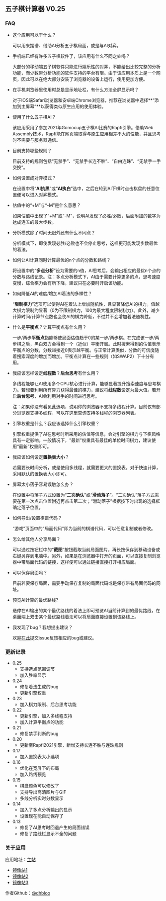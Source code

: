 ## 五子棋计算器 V0.25

### FAQ

+ 这个应用可以干什么？

  可以用来摆谱、借助AI分析五子棋局面，或是与AI对弈。

+ 手机端已经有许多五子棋软件了，该应用有什么不同之处吗？

  大部分的移动端五子棋软件只能进行娱乐性的对弈，不能给出比较完整的分析功能，而少数带分析功能的软件支持的平台有限。由于该应用本质上是一个网页，因此可以在绝大部分安装了浏览器的设备上运行，使用更加方便。

+ 在手机浏览器里使用时总是显示地址栏，有什么方法全屏显示吗？

  对于IOS端Safari浏览器和安卓端Chrome浏览器，推荐在浏览器中选择**“添加到主屏幕”**以获得类似原生应用的使用体验。

+ 使用了什么五子棋AI？

  该应用采用了参加2021年Gomocup五子棋AI比赛的Rapfi引擎。借助Web Assembly技术，Rapfi能在网页端取得与原生应用相差不大的性能，并且思考时不需要与服务器通信。

+ 目前支持哪些规则？

  目前支持的规则包括“无禁手”、“无禁手长连不胜”、“自由连珠”、“无禁手一手交换”。

+ 如何设置成对弈模式？

  在设置中将“**AI执黑**”或“**AI执白**”选中，之后在轮到AI下棋时点击棋盘的任意位置便可以进入对弈模式。

+ 估值中的“+M”与“-M”是什么意思？

  如果估值中出现了“+M”或“-M”，说明AI发现了必胜/必败，后面附加的数字为达成连五的最大步数。

+ 分析模式除了时间无限外还有什么不同点？

  分析模式下，即使发现必胜/必败也不会停止思考，这样更可能发现步数最优的着法。

+ 如何让AI计算同时计算最优的n个点的分数和路线？

  将设置中的“**多点分析**”设为需要的n值，AI思考后，会输出相应的最优n个点的分数与路线记录。注：多点分析模式下，AI由于需要计算更多的点，思考速度变慢，综合棋力会有所下降，建议只在必要时开启该功能。

+ 如何降低AI的难度/增加AI着法的多样性？

  “**限制棋力**”选项可以使得AI在着法上增加随机性，且显著降低AI的棋力。值越大棋力限制约显著（0为不限制棋力，100为最大程度限制棋力）。此外，减少计算时间/计算节点数也会使AI的棋力降低，不过并不会增加着法随机性。

+ 什么是**平衡点**？计算平衡点有什么用？

  一步/两步**平衡点**指能够使局面估值趋于0的某一步/两步棋。在完成该一步/两步棋之后，黑白双方会得到一个（近似）平衡开局。此时搜索得到的估值表示平衡点的分数，分数越接近0表示越平衡。与正常计算类似，分数的可信度随着搜索深度的增加而增加。平衡点计算在一些规则（如SWAP2）下十分有用。

+ 我应该怎样设定**线程数**？**后台思考**有什么用？

  多线程能够让AI使用多个CPU核心进行计算，能够显著提升搜索速度与思考棋力。若想要利用所有算力获得最佳的棋力，建议将**线程数**设定为最大值。若开启**后台思考**，AI会利用对手的时间进行思考。

  注：如果你没有看见此选项，说明你的浏览器不支持多线程计算。目前仅有部分浏览器支持多线程，可以在[这里](https://caniuse.com/sharedarraybuffer)查询支持多线程的浏览器列表。

+ 引擎权重是什么？我应该选择什么引擎权重？

  引擎权重提供了AI在思考时所采用的估值等信息，会对引擎的棋力与下棋风格具有一定影响。一般情况下，"最新"权重具有最佳的单位时间棋力，建议使用“最新”权重即可。

+ 我应该如何设定**置换表大小**？

  若需要长时间分析，或是使用多线程，就需要更大的置换表。对于快速计算，采用默认的置换表大小即可。

+ 屏幕太小落子容易误触怎么办？

  在设置中将落子方式设置为“**二次确认**”或“**滑动落子**”。“二次确认”落子方式需要在第一次点击位置附近再点击第二次；“滑动落子”根据按下时出现的选择框确定落子位置。

+ 如何导出/设置棋谱代码？

  “游戏”页面中的"局面代码"即为当前的棋谱代码，可以任意复制或者修改。

+ 怎么给其他人分享局面？

  可以通过按钮栏中的“**截图**”按钮截取当前局面图片，再长按保存到移动设备或右键另存到电脑中。另外，如果是在浏览器中打开的页面，可以直接复制浏览器中带局面代码的链接，这样便可以通过链接直接打开相应局面。

+ 可以保存局面吗？

  目前若要保存局面，需要手动保存复制的局面代码或是保存带有局面代码的网址。

+ 预览AI计算的最优路线?

  悬停在AI输出的某个最优路线的着法上即可预览AI当前计算到的最优路线，在桌面端上双击某个最优路线着法可以将局面直接设置到该路线上。

+ 我发现了bug？我想提出建议？

  欢迎[在此](https://github.com/gomocalc/gomocalc.github.io/issues)提交issue反馈相应的bug或建议。



### 更新记录

+ 0.25
  + 支持选点范围调节
  + 加入胜率显示
+ 0.24
  + 修复着法生成的bug
  + 更新引擎权重
+ 0.23
  + 加入棋力限制、后台思考功能
+ 0.22
  + 更新引擎，加入多线程支持
  + 加入计算平衡点的功能
+ 0.21
  + 修复禁手判断的bug
+ 0.20
  + 更新至Rapfi2021引擎，新增支持长连不胜与连珠规则
+ 0.17
  + 加入置换表大小选项
+ 0.16
  + 优化在宽屏下的布局
  + 加入路线预览
+ 0.15
  + 棋盘颜色可以修改了
  + 支持导出高清图片与GIF
  + 多线分析实时分数显示
+ 0.14
  + 加入了多点分析输出的显示
  + 设置现在能自动保存了
+ 0.13
  + 修复了AI思考时回退产生的局面错误
  + 修复了路线栏显示不全的问题



### 关于应用

应用地址：[主站](https://gomocalc.com)
+ [镜像站1](https://www.gomocalc.com)
+ [镜像站2](https://gobang.cpdd.top)
+ [镜像站3](https://gobang.varpop.com)

作者Github：[@dhbloo](https://github.com/dhbloo)
